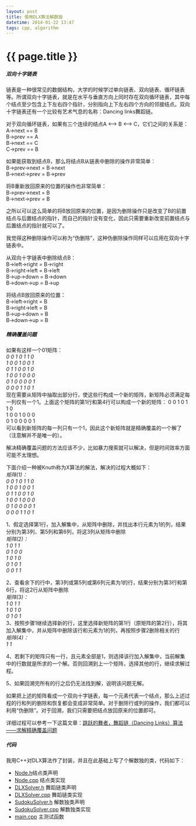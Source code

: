 ```yaml
---
layout: post
title: 使用DLX算法解数独
datetime: 2014-01-22 13:47
tags: cpp, algorithm
---
```

   
{{ page.title }}
================

<h5>双向十字链表</h5>
   
链表是一种很常见的数据结构，大学的时候学过单向链表、双向链表、循环链表等。所谓双向十字链表，就是在水平与垂直方向上同时存在双向循环链表，其中每个结点至少包含上下左右四个指针，分别指向上下左右四个方向的邻接结点。双向十字链表还有一个比较有艺术气息的名称：Dancing links舞蹈链。
   
对于双向循环链表，如果有三个连续的结点A <--> B <--> C，它们之间的关系是：   
A->next == B   
B->prev == A   
B->next == C   
C->prev == B   
   
如果能获取到结点B，那么将结点B从链表中删除的操作非常简单：   
B->prev->next = B->next   
B->next->prev = B->prev   
   
将B重新放回原来的位置的操作也非常简单：   
B->prev->next = B   
B->next->prev = B    
   
之所以可以这么简单的将B放回原来的位置，是因为删除操作只是改变了B的前置结点与后置结点的指针，而自己的指针没有变化，因此只需要重新改变前置结点与后置结点的指针就可以了。   
   
我觉得这种删除操作可以称为“伪删除”，这种伪删除操作同样可以应用在双向十字链表中。   
   
从双向十字链表中删除结点B：   
B->left->right = B->right   
B->right->left = B->left   
B->up->down = B->down   
B->down->up = B->up   
   
将结点B放回原来的位置：   
B->left->right = B   
B->right->left = B   
B->up->down = B   
B->down->up = B   
   
 
<h5>精确覆盖问题</h5>
   
如果有这样一个01矩阵：   
<em class="p-green">
0 0 1 0 1 1 0   
1 0 0 1 0 0 1   
0 1 1 0 0 1 0   
1 0 0 1 0 0 0   
0 1 0 0 0 0 1   
0 0 0 1 1 0 1   
</em>
现在需要从矩阵中抽取出部分行，使这些行构成一个新的矩阵，新矩阵必须满足每一列仅有一个1。上面这个矩阵的第1行和第4行可以构成一个新的矩阵：
0 0 1 0 1 1 0   
1 0 0 1 0 0 0   
0 1 0 0 0 0 1   
可以看到新矩阵的每一列只有一个1，因此这个新矩阵就是精确覆盖的一个解了（注意解并不是唯一的）。
   
解决精确覆盖问题的方法应该不少，比如暴力搜索就可以解决，但是时间效率方面可能不太理想。   
   
下面介绍一种被Knuth称为X算法的解法，解决的过程大概如下：   
<em class="p-green">
矩阵(1)：   
0 0 1 0 1 1 0   
1 0 0 1 0 0 1   
0 1 1 0 0 1 0   
1 0 0 1 0 0 0   
0 1 0 0 0 0 1   
0 0 0 1 1 0 1   
</em>

1、假定选择第1行，加入解集中，从矩阵中删除，并找出本行元素为1的列，结果分别为第3列、第5列和第6列，将这3列从矩阵中删除    
<em class="p-green">
矩阵(2)：   
1 0 1 1   
0 1 0 0   
1 0 1 0   
0 1 0 1   
0 0 1 1   
</em>

2、查看余下的行中，第3列或第5列或第6列元素为1的行，结果分别为第3行和第6行，将这2行从矩阵中删除    
<em class="p-green">
矩阵(3)：   
1 0 1 1   
1 0 1 0   
0 1 0 1   
</em>
3、按照步骤1继续选择新的行，这里选择新矩阵的第1行（原矩阵的第2行），将其加入解集中，并从矩阵中删除该行和元素为1的列，再按照步骤2删除相关的行   
<em class="p-green">
矩阵(4)：    
1 1   
</em>

4、若剩下的矩阵只有一行，且元素全部是1，则选择该行加入解集中，当前解集中的行数就是所求的一个解。否则回溯到上一个矩阵，选择其他的行，继续求解过程。   

5、如果回溯完所有的行之后仍无法找到解，说明该问题无解。   

如果把上述的矩阵看成一个双向十字链表，每一个元素代表一个结点，那么上述过程的行和列的删除和恢复都会变成非常简单。对于删除行或列的操作，我们都可以利用“伪删除”。对于回溯，我们只需要把结点放回原来的位置即可。

详细过程可以参考一下这篇文章：[跳跃的舞者，舞蹈链（Dancing Links）算法——求解精确覆盖问题](http://www.cnblogs.com/grenet/p/3145800.html)   


<h5>代码</h5>   

我用C++对DLX算法作了封装，并且在此基础上写了个解数独的类，代码如下：   
+ [Node.h](http://www.onlyan.org/files/sudoku_dlx/Node.h)结点类声明   
+ [Node.cpp](http://www.onlyan.org/files/sudoku_dlx/Node.cpp) 结点类实现   
+ [DLXSolver.h](http://www.onlyan.org/files/sudoku_dlx/DLXSolver.h) 舞蹈链类声明   
+ [DLXSolver.cpp](http://www.onlyan.org/files/sudoku_dlx/DLXSolver.cpp) 舞蹈链类实现   
+ [SudokuSolver.h](http://www.onlyan.org/files/sudoku_dlx/SudokuSolver.h) 解数独类声明   
+ [SudokuSolver.cpp](http://www.onlyan.org/files/sudoku_dlx/SudokuSolver.cpp) 解数独类实现   
+ [main.cpp](http://www.onlyan.org/files/sudoku_dlx/main.cpp) 主测试函数   


